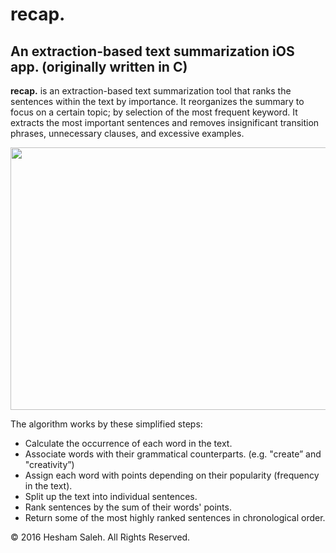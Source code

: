 # recap.
An extraction-based text summarization iOS app. (originally written in C)
-
**recap.** is an extraction-based text summarization tool that ranks the sentences within the text by importance. It reorganizes the summary to focus on a certain topic; by selection of the most frequent keyword. It extracts the most important sentences and removes insignificant transition phrases, unnecessary clauses, and excessive examples.

<p align="center">
  <img src="https://i.imgur.com/yXRdZHP.png" width="935" height="420" />
</p>

The algorithm works by these simplified steps:
 - Calculate the occurrence of each word in the text.
 - Associate words with their grammatical counterparts. (e.g. "create” and "creativity”)
 - Assign each word with points depending on their popularity (frequency in the text).
 - Split up the text into individual sentences.
 - Rank sentences by the sum of their words' points.
 - Return some of the most highly ranked sentences in chronological order.
 
 © 2016 Hesham Saleh. All Rights Reserved.
